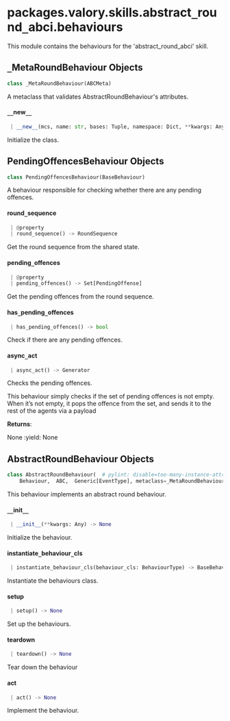 <a name="packages.valory.skills.abstract_round_abci.behaviours"></a>
# packages.valory.skills.abstract`_`round`_`abci.behaviours

This module contains the behaviours for the 'abstract_round_abci' skill.

<a name="packages.valory.skills.abstract_round_abci.behaviours._MetaRoundBehaviour"></a>
## `_`MetaRoundBehaviour Objects

```python
class _MetaRoundBehaviour(ABCMeta)
```

A metaclass that validates AbstractRoundBehaviour's attributes.

<a name="packages.valory.skills.abstract_round_abci.behaviours._MetaRoundBehaviour.__new__"></a>
#### `__`new`__`

```python
 | __new__(mcs, name: str, bases: Tuple, namespace: Dict, **kwargs: Any) -> Type
```

Initialize the class.

<a name="packages.valory.skills.abstract_round_abci.behaviours.PendingOffencesBehaviour"></a>
## PendingOffencesBehaviour Objects

```python
class PendingOffencesBehaviour(BaseBehaviour)
```

A behaviour responsible for checking whether there are any pending offences.

<a name="packages.valory.skills.abstract_round_abci.behaviours.PendingOffencesBehaviour.round_sequence"></a>
#### round`_`sequence

```python
 | @property
 | round_sequence() -> RoundSequence
```

Get the round sequence from the shared state.

<a name="packages.valory.skills.abstract_round_abci.behaviours.PendingOffencesBehaviour.pending_offences"></a>
#### pending`_`offences

```python
 | @property
 | pending_offences() -> Set[PendingOffense]
```

Get the pending offences from the round sequence.

<a name="packages.valory.skills.abstract_round_abci.behaviours.PendingOffencesBehaviour.has_pending_offences"></a>
#### has`_`pending`_`offences

```python
 | has_pending_offences() -> bool
```

Check if there are any pending offences.

<a name="packages.valory.skills.abstract_round_abci.behaviours.PendingOffencesBehaviour.async_act"></a>
#### async`_`act

```python
 | async_act() -> Generator
```

Checks the pending offences.

This behaviour simply checks if the set of pending offences is not empty.
When it’s not empty, it pops the offence from the set, and sends it to the rest of the agents via a payload

**Returns**:

None
:yield: None

<a name="packages.valory.skills.abstract_round_abci.behaviours.AbstractRoundBehaviour"></a>
## AbstractRoundBehaviour Objects

```python
class AbstractRoundBehaviour(  # pylint: disable=too-many-instance-attributes
    Behaviour,  ABC,  Generic[EventType], metaclass=_MetaRoundBehaviour)
```

This behaviour implements an abstract round behaviour.

<a name="packages.valory.skills.abstract_round_abci.behaviours.AbstractRoundBehaviour.__init__"></a>
#### `__`init`__`

```python
 | __init__(**kwargs: Any) -> None
```

Initialize the behaviour.

<a name="packages.valory.skills.abstract_round_abci.behaviours.AbstractRoundBehaviour.instantiate_behaviour_cls"></a>
#### instantiate`_`behaviour`_`cls

```python
 | instantiate_behaviour_cls(behaviour_cls: BehaviourType) -> BaseBehaviour
```

Instantiate the behaviours class.

<a name="packages.valory.skills.abstract_round_abci.behaviours.AbstractRoundBehaviour.setup"></a>
#### setup

```python
 | setup() -> None
```

Set up the behaviours.

<a name="packages.valory.skills.abstract_round_abci.behaviours.AbstractRoundBehaviour.teardown"></a>
#### teardown

```python
 | teardown() -> None
```

Tear down the behaviour

<a name="packages.valory.skills.abstract_round_abci.behaviours.AbstractRoundBehaviour.act"></a>
#### act

```python
 | act() -> None
```

Implement the behaviour.

